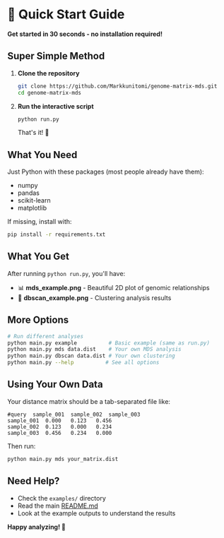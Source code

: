 # 🚀 Quick Start Guide

**Get started in 30 seconds - no installation required!**

## Super Simple Method

1. **Clone the repository**
   ```bash
   git clone https://github.com/Markkunitomi/genome-matrix-mds.git
   cd genome-matrix-mds
   ```

2. **Run the interactive script**
   ```bash
   python run.py
   ```
   
   That's it! 🎉

## What You Need

Just Python with these packages (most people already have them):
- numpy
- pandas 
- scikit-learn
- matplotlib

If missing, install with:
```bash
pip install -r requirements.txt
```

## What You Get

After running `python run.py`, you'll have:

- 📊 **mds_example.png** - Beautiful 2D plot of genomic relationships
- 🔬 **dbscan_example.png** - Clustering analysis results

## More Options

```bash
# Run different analyses
python main.py example          # Basic example (same as run.py)
python main.py mds data.dist    # Your own MDS analysis
python main.py dbscan data.dist # Your own clustering
python main.py --help          # See all options
```

## Using Your Own Data

Your distance matrix should be a tab-separated file like:
```
#query	sample_001	sample_002	sample_003
sample_001	0.000	0.123	0.456
sample_002	0.123	0.000	0.234
sample_003	0.456	0.234	0.000
```

Then run:
```bash
python main.py mds your_matrix.dist
```

## Need Help?

- Check the `examples/` directory
- Read the main [README.md](README.md)
- Look at the example outputs to understand the results

**Happy analyzing! 🧬**